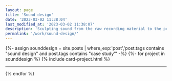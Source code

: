 ```yaml
---
layout: page
title: 'Sound design'
date: '2023-03-02 11:38:04'
last_modified_at: '2023-03-02 11:38:07'
description: 'Sculpting sound from the raw recording material to the polished mastered version is something that always seems magical, like turning a vision into audio.'
permalink: '/work/sound-design/'
---
```

{%- assign sounddesign = site.posts | where_exp:'post','post.tags contains "sound design" and post.tags contains "case study"' -%}
{%- for project in sounddesign %}
{% include card-project.html %}
<hr>
{% endfor %}